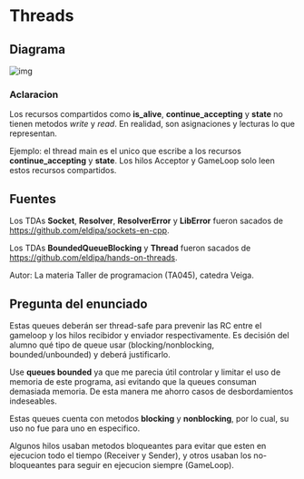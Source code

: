# Threads

## **Diagrama**

![img](/DiagramaThreads.png)

### **Aclaracion**

Los recursos compartidos como **is_alive**, **continue_accepting** y **state** no tienen metodos *write* y *read*.
En realidad, son asignaciones y lecturas lo que representan.

Ejemplo: el thread main es el unico que escribe a los recursos **continue_accepting** y **state**.
Los hilos Acceptor y GameLoop solo leen estos recursos compartidos.  

## **Fuentes**


Los TDAs **Socket**, **Resolver**, **ResolverError** y **LibError** fueron sacados de https://github.com/eldipa/sockets-en-cpp.

Los TDAs **BoundedQueueBlocking** y **Thread** fueron sacados de https://github.com/eldipa/hands-on-threads. 

Autor: La materia Taller de programacion (TA045), catedra Veiga.

## **Pregunta del enunciado**

Estas queues deberán ser thread-safe para prevenir las RC entre el gameloop y los hilos recibidor y enviador respectivamente. 
Es decisión del alumno qué tipo de queue usar (blocking/nonblocking, bounded/unbounded) y deberá justificarlo.

Use **queues bounded** ya que me parecia útil controlar y limitar el uso de memoria de este programa, asi evitando que la queues consuman demasiada memoria.
De esta manera me ahorro casos de desbordamientos indeseables.

Estas queues cuenta con metodos **blocking** y **nonblocking**, por lo cual, su uso no fue para uno en especifico.

Algunos hilos usaban metodos bloqueantes para evitar que esten en ejecucion todo el tiempo (Receiver y Sender), y otros usaban los no-bloqueantes para seguir en ejecucion siempre (GameLoop).
